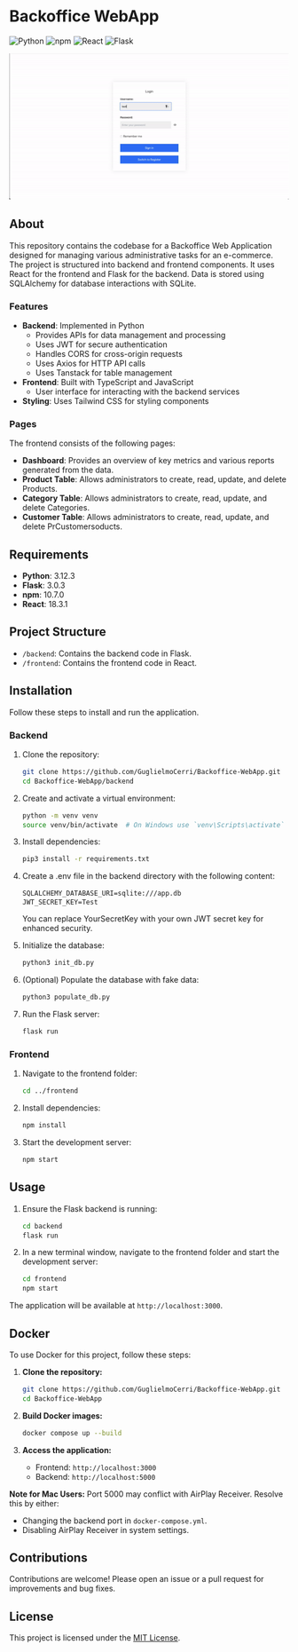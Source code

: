 # Backoffice WebApp

![Python](https://img.shields.io/badge/Python-3.12.3-blue)
![npm](https://img.shields.io/badge/npm-10.7.0-red)
![React](https://img.shields.io/badge/React-18.3.1-orange)
![Flask](https://img.shields.io/badge/Flask-3.0.3-green)

<p align="center">
  <img src="webapp.gif" alt="Description of GIF">
</p>

## About
This repository contains the codebase for a Backoffice Web Application designed for managing various administrative tasks for an e-commerce. The project is structured into backend and frontend components. It uses React for the frontend and Flask for the backend. Data is stored using SQLAlchemy for database interactions with SQLite.

### Features

- **Backend**: Implemented in Python
  - Provides APIs for data management and processing
  - Uses JWT for secure authentication
  - Handles CORS for cross-origin requests
  - Uses Axios for HTTP API calls
  - Uses Tanstack for table management
- **Frontend**: Built with TypeScript and JavaScript
  - User interface for interacting with the backend services
- **Styling**: Uses Tailwind CSS for styling components

### Pages

The frontend consists of the following pages:

- **Dashboard**: Provides an overview of key metrics and various reports generated from the data.
- **Product Table**: Allows administrators to create, read, update, and delete Products.
- **Category Table**: Allows administrators to create, read, update, and delete Categories.
- **Customer Table**: Allows administrators to create, read, update, and delete PrCustomersoducts.

## Requirements

- **Python**: 3.12.3
- **Flask**: 3.0.3
- **npm**: 10.7.0
- **React**: 18.3.1


## Project Structure

- `/backend`: Contains the backend code in Flask.
- `/frontend`: Contains the frontend code in React.

## Installation

Follow these steps to install and run the application.

### Backend

1. Clone the repository:
    ```bash
    git clone https://github.com/GuglielmoCerri/Backoffice-WebApp.git
    cd Backoffice-WebApp/backend
    ```

2. Create and activate a virtual environment:
    ```bash
    python -m venv venv
    source venv/bin/activate  # On Windows use `venv\Scripts\activate`
    ```

3. Install dependencies:
    ```bash
    pip3 install -r requirements.txt
    ```

4. Create a .env file in the backend directory with the following content:
    ```text
    SQLALCHEMY_DATABASE_URI=sqlite:///app.db
    JWT_SECRET_KEY=Test
    ```
    You can replace YourSecretKey with your own JWT secret key for enhanced security.

5. Initialize the database:
    ```bash
    python3 init_db.py
    ```

6. (Optional) Populate the database with fake data:
    ```bash
    python3 populate_db.py
    ```

7. Run the Flask server:
    ```bash
    flask run
    ```

### Frontend

1. Navigate to the frontend folder:
    ```bash
    cd ../frontend
    ```

2. Install dependencies:
    ```bash
    npm install
    ```

3. Start the development server:
    ```bash
    npm start
    ```

## Usage

1. Ensure the Flask backend is running:
    ```bash
    cd backend
    flask run
    ```

2. In a new terminal window, navigate to the frontend folder and start the development server:
    ```bash
    cd frontend
    npm start
    ```

The application will be available at `http://localhost:3000`.

## Docker

To use Docker for this project, follow these steps:

1. **Clone the repository:**
    ```bash
    git clone https://github.com/GuglielmoCerri/Backoffice-WebApp.git
    cd Backoffice-WebApp
    ```

3. **Build Docker images:**
    ```bash
    docker compose up --build
    ```

4. **Access the application:**
    - Frontend: `http://localhost:3000`
    - Backend: `http://localhost:5000`

**Note for Mac Users:** Port 5000 may conflict with AirPlay Receiver. Resolve this by either:
- Changing the backend port in `docker-compose.yml`.
- Disabling AirPlay Receiver in system settings.


## Contributions

Contributions are welcome! Please open an issue or a pull request for improvements and bug fixes.

## License

This project is licensed under the [MIT License](LICENSE).
